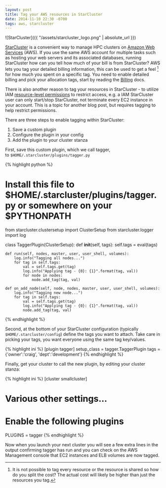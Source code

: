 ```yaml
---
layout: post
title: Tag your AWS resources in StarCluster
date: 2014-11-10 22:30 -0700
tags: aws, starcluster
---
```


![StarCluster]({{ "/assets/starcluster_logo.png" | absolute_url }})

[StarCluster](http://star.mit.edu/cluster/) is a convenient way to
manage HPC clusters on [Amazon Web Services](https://aws.amazon.com/)
(AWS). If you use the same AWS account for multiple tasks such as 
hosting your web servers and its associated databases, running 
StarCluster how can you tell how much of your bill is from StarCluster?
AWS lets you tag your detailed billing information, this can be used
to get a feel [^1] for how much you spent on a specific tag. You need to enable detailed billing and pick your allocation tags, start by reading the [Billing](http://docs.aws.amazon.com/awsaccountbilling/latest/aboutv2/cost-alloc-tags.html)
docs.
  
There is also another reason to tag your resources in StarCluster - to
utilize IAM [resource-level
permissions](http://docs.aws.amazon.com/AWSEC2/latest/UserGuide/ec2-supported-iam-actions-resources.html)
to restrict access, e.g. a IAM StarCluster user can only start/stop
StarCluster, not terminate every EC2 instance in your account. This is a
topic for another blog post, but requires tagging to help restrict
permissions.  
  
There are three steps to enable tagging within StarCluster:  
1.  Save a custom plugin
2.  Configure the plugin in your config
3.  Add the plugin to your cluster stanza

First, save this custom plugin, which we call tagger, to ``$HOME/.starcluster/plugins/tagger.py``

{% highlight python %}
# Install this file to $HOME/.starcluster/plugins/tagger.py or somewhere on your $PYTHONPATH
from starcluster.clustersetup import ClusterSetup
from starcluster.logger import log
  
class TaggerPlugin(ClusterSetup):
    def __init__(self, tags):
        self.tags = eval(tags)
  
    def run(self, nodes, master, user, user_shell, volumes):
        log.info("Tagging all nodes...")
        for tag in self.tags:
            val = self.tags.get(tag)
            log.info("Applying tag - {0}: {1}".format(tag, val))
            for node in nodes:
                node.add_tag(tag, val)
 
    def on_add_node(self, node, nodes, master, user, user_shell, volumes):
        log.info("Tagging new node...")
        for tag in self.tags:
            val = self.tags.get(tag)
            log.info("Applying tag - {0}: {1}".format(tag, val))
            node.add_tag(tag, val)
{% endhighlight %}

Second, at the bottom of your StarCluster configuration (typically ``$HOME/.starcluster/config``)
define the tags you want to attach. Take care in picking your tags, you
want everyone using the same tag key/values.  

{% highlight ini %}
[plugin tagger]
setup_class = tagger.TaggerPlugin
tags = {'owner':'craig', 'dept':'development'}
{% endhighlight %}
  
Finally, get your cluster to call the new plugin, by editing your
cluster stanza:  

{% highlight ini %}
[cluster smallcluster]
# Various other settings... 
# Enable the following plugins</span>  
PLUGINS = tagger 
{% endhighlight %} 
  
Now when you launch your next cluster you will see a few extra lines in
the output confirming tagger has run and you can check on the AWS
Management console that EC2 instances and ELB volumes are now tagged.  
  
[^1]: It is not possible to tag every resource or the resource is shared so how do you split the cost? The actual cost will likely be higher than just the resources you tag.